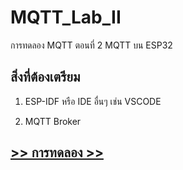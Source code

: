 # MQTT_Lab_II

การทดลอง MQTT ตอนที่ 2  MQTT บน ESP32
## สิ่งที่ต้องเตรียม

1. ESP-IDF หรือ IDE อื่นๆ เช่น VSCODE

2. MQTT Broker

##  [>> การทดลอง >>](./MQTT_Sheet_Lab_II_1.md) 

